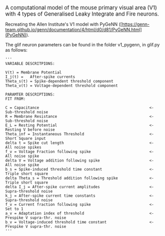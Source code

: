 <big>A computational model of the mouse primary visual area (V1) with 4 types of Generalised Leaky Integrate and Fire neurons.</big>

Recreating the Allen Institute's V1 model with PyGeNN ([https://genn-team.github.io/genn/documentation/4/html/d0/d81/PyGeNN.html](PyGeNN)). 

The glif neuron parameters can be found in the folder v1_pygenn, in glif.py as follows: 



```
'''
VARIABLE DESCRITPIONS:

V(t) = Membrane Potential
I_j(t) =   After-spike currents
Theta_s(t) = Spike-dependent threshold component
Theta_v(t) = Voltage-dependent threshold component

PARAMTER DESCRIPTIONS:                                                  FIT FROM:  

C = Capacitance                                                 <-      Sub-threshold noise
R = Membrane Resistance                                         <-      Sub-threshold noise
E_L = Resting Potential                                         <-      Resting V before noise
Theta_inf = Instantaneous Threshold                             <-      Short Square input
delta t = Spike cut length                                      <-      All noise spikes
f_v = Voltage Fraction following spike                          <-      All noise spike
delta V = Voltage addition following spike                      <-      All noise spike
b_s = Spike-induced threshold time constant                     <-      Triple short square
delta Theta_s = Threshold addition following spike              <-      Triple short square
delta I_j = After-spike current amplitudes                      <-      Supra-threshold noise
k_j = After-spike current time constants                        <-      Supra-threshold noise
f_v = Current fraction following spike                          <-      Set to 1
a_v = Adaptation index of threshold                             <-      Prespike V supra-thr. noise
b_v = Voltage-induced threshold time constant                   <-      Prespike V supra-thr. noise
'''

```
